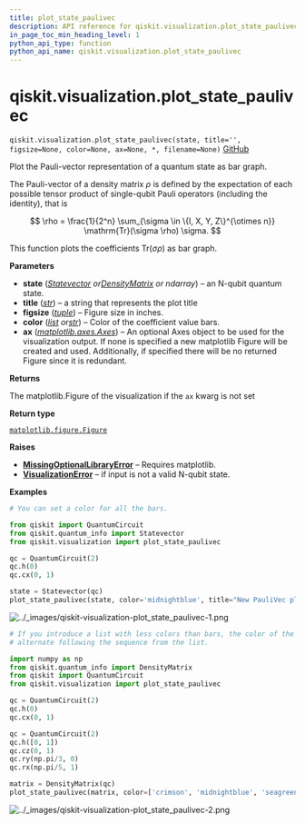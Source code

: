 ```yaml
---
title: plot_state_paulivec
description: API reference for qiskit.visualization.plot_state_paulivec
in_page_toc_min_heading_level: 1
python_api_type: function
python_api_name: qiskit.visualization.plot_state_paulivec
---
```


<span id="qiskit-visualization-plot-state-paulivec" />

# qiskit.visualization.plot\_state\_paulivec

<span id="qiskit.visualization.plot_state_paulivec" />

`qiskit.visualization.plot_state_paulivec(state, title='', figsize=None, color=None, ax=None, *, filename=None)` [GitHub](https://github.com/qiskit/qiskit/tree/stable/0.45/qiskit/visualization/state_visualization.py "view source code")

Plot the Pauli-vector representation of a quantum state as bar graph.

The Pauli-vector of a density matrix $\rho$ is defined by the expectation of each possible tensor product of single-qubit Pauli operators (including the identity), that is

$$
\rho = \frac{1}{2^n} \sum_{\sigma \in \{I, X, Y, Z\}^{\otimes n}}
       \mathrm{Tr}(\sigma \rho) \sigma.
$$

This function plots the coefficients $\mathrm{Tr}(\sigma\rho)$ as bar graph.

**Parameters**

*   **state** ([*Statevector*](qiskit.quantum_info.Statevector "qiskit.quantum_info.Statevector")  *or*[*DensityMatrix*](qiskit.quantum_info.DensityMatrix "qiskit.quantum_info.DensityMatrix") *or ndarray*) – an N-qubit quantum state.
*   **title** ([*str*](https://docs.python.org/3/library/stdtypes.html#str "(in Python v3.12)")) – a string that represents the plot title
*   **figsize** ([*tuple*](https://docs.python.org/3/library/stdtypes.html#tuple "(in Python v3.12)")) – Figure size in inches.
*   **color** ([*list*](https://docs.python.org/3/library/stdtypes.html#list "(in Python v3.12)")  *or*[*str*](https://docs.python.org/3/library/stdtypes.html#str "(in Python v3.12)")) – Color of the coefficient value bars.
*   **ax** ([*matplotlib.axes.Axes*](https://matplotlib.org/stable/api/_as_gen/matplotlib.axes.Axes.html#matplotlib.axes.Axes "(in Matplotlib v3.8.2)")) – An optional Axes object to be used for the visualization output. If none is specified a new matplotlib Figure will be created and used. Additionally, if specified there will be no returned Figure since it is redundant.

**Returns**

The matplotlib.Figure of the visualization if the `ax` kwarg is not set

**Return type**

[`matplotlib.figure.Figure`](https://matplotlib.org/stable/api/figure_api.html#matplotlib.figure.Figure "(in Matplotlib v3.8.2)")

**Raises**

*   [**MissingOptionalLibraryError**](exceptions#qiskit.exceptions.MissingOptionalLibraryError "qiskit.exceptions.MissingOptionalLibraryError") – Requires matplotlib.
*   [**VisualizationError**](visualization#qiskit.visualization.VisualizationError "qiskit.visualization.VisualizationError") – if input is not a valid N-qubit state.

**Examples**

```python
# You can set a color for all the bars.

from qiskit import QuantumCircuit
from qiskit.quantum_info import Statevector
from qiskit.visualization import plot_state_paulivec

qc = QuantumCircuit(2)
qc.h(0)
qc.cx(0, 1)

state = Statevector(qc)
plot_state_paulivec(state, color='midnightblue', title="New PauliVec plot")
```

![../\_images/qiskit-visualization-plot\_state\_paulivec-1.png](/images/api/qiskit/0.45/qiskit-visualization-plot_state_paulivec-1.png)

```python
# If you introduce a list with less colors than bars, the color of the bars will
# alternate following the sequence from the list.

import numpy as np
from qiskit.quantum_info import DensityMatrix
from qiskit import QuantumCircuit
from qiskit.visualization import plot_state_paulivec

qc = QuantumCircuit(2)
qc.h(0)
qc.cx(0, 1)

qc = QuantumCircuit(2)
qc.h([0, 1])
qc.cz(0, 1)
qc.ry(np.pi/3, 0)
qc.rx(np.pi/5, 1)

matrix = DensityMatrix(qc)
plot_state_paulivec(matrix, color=['crimson', 'midnightblue', 'seagreen'])
```

![../\_images/qiskit-visualization-plot\_state\_paulivec-2.png](/images/api/qiskit/0.45/qiskit-visualization-plot_state_paulivec-2.png)

